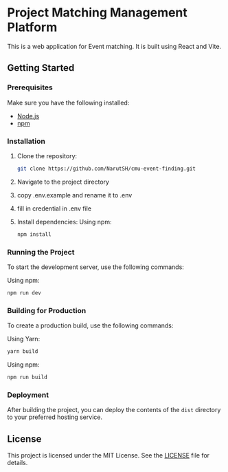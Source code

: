 # Project Matching Management Platform

This is a web application for Event matching. It is built using React and Vite.

## Getting Started

### Prerequisites

Make sure you have the following installed:

- [Node.js](https://nodejs.org/)
- [npm](https://www.npmjs.com/)

### Installation

1. Clone the repository:

   ```sh
   git clone https://github.com/NarutSH/cmu-event-finding.git
   ```

2. Navigate to the project directory
3. copy .env.example and rename it to .env
4. fill in credential in .env file
5. Install dependencies:
   Using npm:

   ```sh
   npm install
   ```

### Running the Project

To start the development server, use the following commands:

Using npm:

```sh
npm run dev
```

### Building for Production

To create a production build, use the following commands:

Using Yarn:

```sh
yarn build
```

Using npm:

```sh
npm run build
```

### Deployment

After building the project, you can deploy the contents of the `dist` directory to your preferred hosting service.

## License

This project is licensed under the MIT License. See the [LICENSE](LICENSE) file for details.

